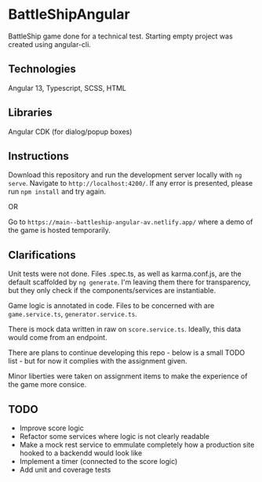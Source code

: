 # BattleShipAngular

BattleShip game done for a technical test. Starting empty project was created using angular-cli.

## Technologies

Angular 13, Typescript, SCSS, HTML

## Libraries

Angular CDK (for dialog/popup boxes)

## Instructions

Download this repository and run the development server locally with `ng serve`. Navigate to `http://localhost:4200/`.
If any error is presented, please run `npm install` and try again.

OR

Go to `https://main--battleship-angular-av.netlify.app/` where a demo of the game is hosted temporarily. 

## Clarifications

Unit tests were not done. Files .spec.ts, as well as karma.conf.js, are the default scaffolded by `ng generate`. I'm leaving them there for transparency, but they only check if the components/services are instantiable.

Game logic is annotated in code. Files to be concerned with are `game.service.ts`, `generator.service.ts`.

There is mock data written in raw on `score.service.ts`. Ideally, this data would come from an endpoint.

There are plans to continue developing this repo - below is a small TODO list - but for now it complies with the assignment given.

Minor liberties were taken on assignment items to make the experience of the game more consice.

## TODO
- Improve score logic
- Refactor some services where logic is not clearly readable
- Make a mock rest service to emmulate completely how a production site hooked to a backendd would look like
- Implement a timer (connected to the score logic)
- Add unit and coverage tests 
